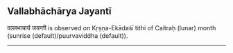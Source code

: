## Vallabhāchārya Jayantī
वल्लभाचार्य जयन्ती is observed on Kṛṣṇa-Ekādaśī tithi of Caitraḥ (lunar) month (sunrise (default)/puurvaviddha (default)).



---
